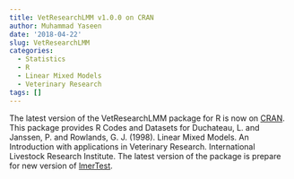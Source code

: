 ```yaml
---
title: VetResearchLMM v1.0.0 on CRAN
author: Muhammad Yaseen
date: '2018-04-22'
slug: VetResearchLMM
categories:
  - Statistics
  - R
  - Linear Mixed Models
  - Veterinary Research
tags: []
---
```


The latest version of the VetResearchLMM package for R is now on [CRAN](https://cran.r-project.org/package=VetResearchLMM). This package provides R Codes and Datasets for Duchateau, L. and Janssen, P. and Rowlands, G. J. (1998). Linear Mixed Models. An Introduction with applications in Veterinary Research. International Livestock Research Institute. The latest version of the package is prepare for new version of [lmerTest](https://cran.r-project.org/package=lmerTest).
